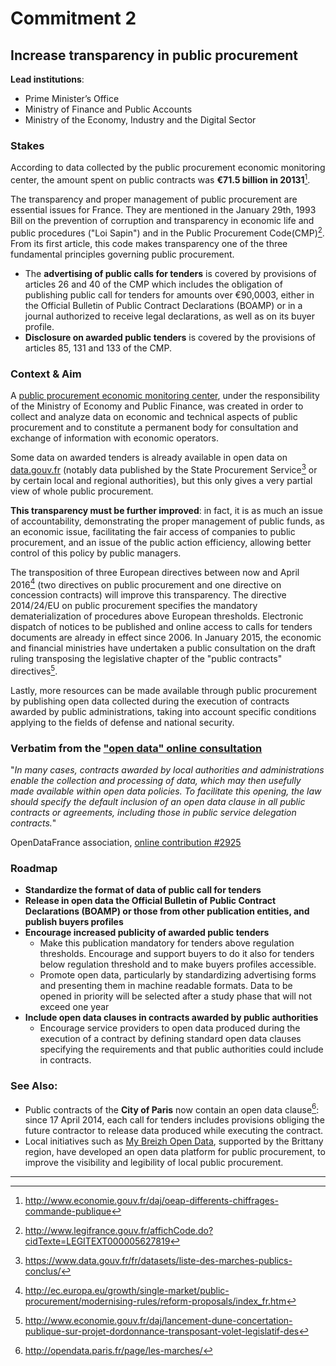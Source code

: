 # Commitment 2

## Increase transparency in public procurement

**Lead institutions**:
- Prime Minister’s Office
- Ministry of Finance and Public Accounts
- Ministry of the Economy, Industry and the Digital Sector

### Stakes

According to data collected by the public procurement economic monitoring center, the amount spent on public contracts was **€71.5 billion in 20131**[^1].

The transparency and proper management of public procurement are essential issues for France. They are mentioned in the January 29th, 1993 Bill on the prevention of corruption and transparency in economic life and public procedures ("Loi Sapin") and in the Public Procurement Code(CMP)[^2]. From its first article, this code makes transparency one of the three fundamental principles governing public procurement.

- The **advertising of public calls for tenders** is covered by provisions of articles 26 and 40 of the CMP which includes the obligation of publishing public call for tenders for amounts over €90,0003, either in the Official Bulletin of Public Contract Declarations (BOAMP) or in a journal authorized to receive legal declarations, as well as on its buyer profile.
- **Disclosure on awarded public tenders** is covered by the provisions of articles 85, 131 and 133 of the CMP.

### Context & Aim

A [public procurement economic monitoring center](http://www.economie.gouv.fr/daj/lobservatoire-economique-lachat-public), under the responsibility of the Ministry of Economy and Public Finance, was created in order to collect and analyze data on economic and technical aspects of public procurement and to constitute a permanent body for consultation and exchange of information with economic operators.

Some data on awarded tenders is already available in open data on [data.gouv.fr](http://www.data.gouv.fr/) (notably data published by the State Procurement Service[^3] or by certain local and regional authorities), but this only gives a very partial view of whole public procurement.

**This transparency must be further improved**: in fact, it is as much an issue of accountability, demonstrating the proper management of public funds, as an economic issue, facilitating the fair access of companies to public procurement, and an issue of the public action efficiency, allowing better control of this policy by public managers.

The transposition of three European directives between now and April 2016[^4] (two directives on public procurement and one directive on concession contracts) will improve this transparency. The directive 2014/24/EU on public procurement specifies the mandatory dematerialization of procedures above European thresholds. Electronic dispatch of notices to be published and online access to calls for tenders documents are already in effect since 2006. In January 2015, the economic and financial ministries have undertaken a public consultation on the draft ruling transposing the legislative chapter of the "public contracts" directives[^5].

Lastly, more resources can be made available through public procurement by publishing open data collected during the execution of contracts awarded by public administrations, taking into account specific conditions applying to the fields of defense and national security.

### Verbatim from the ["open data" online consultation](http://contribuez.cnnumerique.fr/debat/open-gov-comment-faire-progresser-la-transparence-de-l%E2%80%99action-publique-et-la-participation)

"_In many cases, contracts awarded by local authorities and administrations enable the collection and processing of data, which may then usefully made available within open data policies. To facilitate this opening, the law should specify the default inclusion of an open data clause in all public contracts or agreements, including those in public service delegation contracts._"

OpenDataFrance association, [online contribution #2925](http://contribuez.cnnumerique.fr/debat/114/avis/2925)

### Roadmap

- **Standardize the format of data of public call for tenders**
- **Release in open data the Official Bulletin of Public Contract Declarations (BOAMP) or those from other publication entities, and publish buyers profiles**
- **Encourage increased publicity of awarded public tenders**
    - Make this publication mandatory for tenders above regulation thresholds. Encourage and support buyers to do it also for tenders below regulation threshold and to make buyers profiles accessible.
    - Promote open data, particularly by standardizing advertising forms and presenting them in machine readable formats. Data to be opened in priority will be selected after a study phase that will not exceed one year
- **Include open data clauses in contracts awarded by public authorities**
    - Encourage service providers to open data produced during the execution of a contract by defining standard open data clauses specifying the requirements and that public authorities could include in contracts.

### See Also:

- Public contracts of the **City of Paris** now contain an open data clause[^6]: since 17 April 2014, each call for tenders includes provisions obliging the future contractor to release data produced while executing the contract.
- Local initiatives such as [My Breizh Open Data](http://breizhsmallbusinessact.fr/my-breizh-open-data-marches-publics/), supported by the Brittany region, have developed an open data platform for public procurement, to improve the visibility and legibility of local public procurement.

----

[^1]: http://www.economie.gouv.fr/daj/oeap-differents-chiffrages-commande-publique

[^2]: http://www.legifrance.gouv.fr/affichCode.do?cidTexte=LEGITEXT000005627819

[^3]: https://www.data.gouv.fr/fr/datasets/liste-des-marches-publics-conclus/

[^4]: http://ec.europa.eu/growth/single-market/public-procurement/modernising-rules/reform-proposals/index_fr.htm

[^5]: http://www.economie.gouv.fr/daj/lancement-dune-concertation-publique-sur-projet-dordonnance-transposant-volet-legislatif-des

[^6]: http://opendata.paris.fr/page/les-marches/
